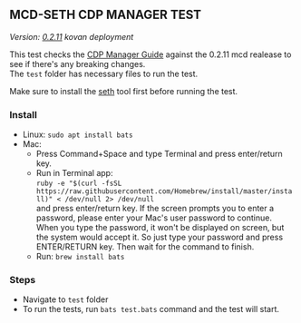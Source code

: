 ## MCD-SETH CDP MANAGER TEST    
*Version: [0.2.11](https://changelog.makerdao.com/releases/0.2.11/index.html) kovan deployment*    

This test checks the [CDP Manager Guide](https://github.com/makerdao/developerguides/blob/master/mcd/mcd-seth/mcd-seth-cdp-manager.md) against the 0.2.11 mcd realease to see if there's any breaking changes.    
The `test` folder has necessary files to run the test.     

Make sure to install the [seth](https://github.com/makerdao/developerguides/blob/master/devtools/seth/seth-guide-01/seth-guide-01.md) tool first before running the test. 

### Install
- Linux: `sudo apt install bats`
- Mac: 
    - Press Command+Space and type Terminal and press enter/return key.
    - Run in Terminal app:    
`ruby -e "$(curl -fsSL https://raw.githubusercontent.com/Homebrew/install/master/install)" < /dev/null 2> /dev/null`    
and press enter/return key. 
If the screen prompts you to enter a password, please enter your Mac's user password to continue. When you type the password, it won't be displayed on screen, but the system would accept it. So just type your password and press ENTER/RETURN key. Then wait for the command to finish.    
    - Run:
`brew install bats`

### Steps
- Navigate to `test` folder
- To run the tests, run `bats test.bats` command and the test will start. 
